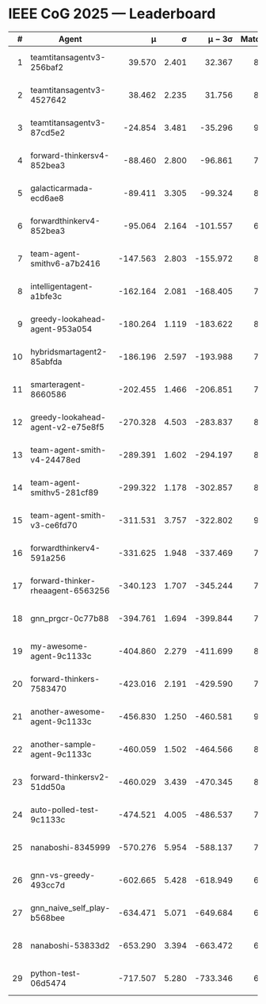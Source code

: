 # IEEE CoG 2025 — Leaderboard

| # | Agent | μ | σ | μ − 3σ | Matches | Updated |
|---:|---|---:|---:|---:|---:|---|
| 1 | teamtitansagentv3-256baf2 | 39.570 | 2.401 | 32.367 | 8700 | 2025-08-20 11:01 |
| 2 | teamtitansagentv3-4527642 | 38.462 | 2.235 | 31.756 | 8014 | 2025-08-20 11:01 |
| 3 | teamtitansagentv3-87cd5e2 | -24.854 | 3.481 | -35.296 | 9026 | 2025-08-20 11:01 |
| 4 | forward-thinkersv4-852bea3 | -88.460 | 2.800 | -96.861 | 7112 | 2025-08-20 11:01 |
| 5 | galacticarmada-ecd6ae8 | -89.411 | 3.305 | -99.324 | 8380 | 2025-08-20 11:01 |
| 6 | forwardthinkerv4-852bea3 | -95.064 | 2.164 | -101.557 | 6798 | 2025-08-20 11:01 |
| 7 | team-agent-smithv6-a7b2416 | -147.563 | 2.803 | -155.972 | 8200 | 2025-08-20 11:01 |
| 8 | intelligentagent-a1bfe3c | -162.164 | 2.081 | -168.405 | 7085 | 2025-08-20 11:01 |
| 9 | greedy-lookahead-agent-953a054 | -180.264 | 1.119 | -183.622 | 8224 | 2025-08-20 11:01 |
| 10 | hybridsmartagent2-85abfda | -186.196 | 2.597 | -193.988 | 7710 | 2025-08-20 11:01 |
| 11 | smarteragent-8660586 | -202.455 | 1.466 | -206.851 | 7219 | 2025-08-20 11:01 |
| 12 | greedy-lookahead-agent-v2-e75e8f5 | -270.328 | 4.503 | -283.837 | 8144 | 2025-08-20 11:01 |
| 13 | team-agent-smith-v4-24478ed | -289.391 | 1.602 | -294.197 | 8942 | 2025-08-20 11:01 |
| 14 | team-agent-smithv5-281cf89 | -299.322 | 1.178 | -302.857 | 8600 | 2025-08-20 11:01 |
| 15 | team-agent-smith-v3-ce6fd70 | -311.531 | 3.757 | -322.802 | 9062 | 2025-08-20 11:01 |
| 16 | forwardthinkerv4-591a256 | -331.625 | 1.948 | -337.469 | 7328 | 2025-08-20 11:01 |
| 17 | forward-thinker-rheaagent-6563256 | -340.123 | 1.707 | -345.244 | 7760 | 2025-08-20 11:01 |
| 18 | gnn_prgcr-0c77b88 | -394.761 | 1.694 | -399.844 | 7770 | 2025-08-20 11:01 |
| 19 | my-awesome-agent-9c1133c | -404.860 | 2.279 | -411.699 | 8820 | 2025-08-20 11:01 |
| 20 | forward-thinkers-7583470 | -423.016 | 2.191 | -429.590 | 7720 | 2025-08-20 11:01 |
| 21 | another-awesome-agent-9c1133c | -456.830 | 1.250 | -460.581 | 9100 | 2025-08-20 11:01 |
| 22 | another-sample-agent-9c1133c | -460.059 | 1.502 | -464.566 | 8100 | 2025-08-20 11:01 |
| 23 | forward-thinkersv2-51dd50a | -460.029 | 3.439 | -470.345 | 8580 | 2025-08-20 11:01 |
| 24 | auto-polled-test-9c1133c | -474.521 | 4.005 | -486.537 | 7980 | 2025-08-20 11:01 |
| 25 | nanaboshi-8345999 | -570.276 | 5.954 | -588.137 | 7100 | 2025-08-20 11:01 |
| 26 | gnn-vs-greedy-493cc7d | -602.665 | 5.428 | -618.949 | 6660 | 2025-08-20 11:01 |
| 27 | gnn_naive_self_play-b568bee | -634.471 | 5.071 | -649.684 | 6940 | 2025-08-20 11:01 |
| 28 | nanaboshi-53833d2 | -653.290 | 3.394 | -663.472 | 6300 | 2025-08-20 11:01 |
| 29 | python-test-06d5474 | -717.507 | 5.280 | -733.346 | 6850 | 2025-08-20 11:01 |
